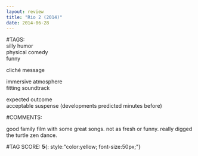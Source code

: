 ```yaml
---  
layout: review  
title: "Rio 2 (2014)"  
date: 2014-06-28  
---  
```

  
#TAGS:  
silly humor  
physical comedy  
funny  
  
cliché message  
  
immersive atmosphere  
fitting soundtrack  
  
expected outcome  
acceptable suspense (developments predicted minutes before)  
  
#COMMENTS:  
  
good family film with some great songs. not as fresh or funny. really digged the turtle zen dance.  
  
  
  
  
  
#TAG SCORE: **5**{: style:"color:yellow; font-size:50px;"}  
